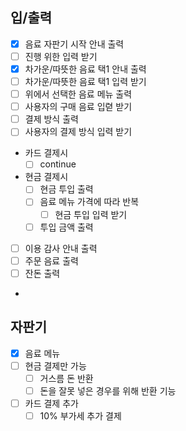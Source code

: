 ## 입/출력
- [x] 음료 자판기 시작 안내 출력
- [ ] 진행 위한 입력 받기
- [x] 차가운/따뜻한 음료 택1 안내 출력
- [ ] 차가운/따뜻한 음료 택1 입력 받기
- [ ] 위에서 선택한 음료 메뉴 출력
- [ ] 사용자의 구매 음료 입렫 받기
- [ ] 결제 방식 출력
- [ ] 사용자의 결제 방식 입력 받기
- 카드 결제시
  - [ ] continue
- 현금 결제시
  - [ ] 현금 투입 출력
  - [ ] 음료 메뉴 가격에 따라 반복
    - [ ] 현금 투입 입력 받기
  - [ ] 투입 금액 출력
- [ ] 이용 감사 안내 출력
- [ ] 주문 음료 출력
- [ ] 잔돈 출력
- 
## 자판기
- [x] 음료 메뉴 
- [ ] 현금 결제만 가능 
  - [ ] 거스름 돈 반환
  - [ ] 돈을 잘못 넣은 경우를 위해 반환 기능
- [ ] 카드 결제 추가
  - [ ] 10% 부가세 추가 결제